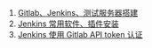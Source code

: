 1. [Gitlab、Jenkins、测试服务器搭建][01]
1. [Jenkins 常用软件、插件安装][03]
1. [Jenkins 使用 Gitlab API token 认证][02]




[01]: https://fgq233.github.io/md/jenkins/jenkins01
[02]: https://fgq233.github.io/md/jenkins/jenkins02
[03]: https://fgq233.github.io/md/jenkins/jenkins03
[04]: https://fgq233.github.io/md/jenkins/jenkins04
[05]: https://fgq233.github.io/md/jenkins/jenkins05


